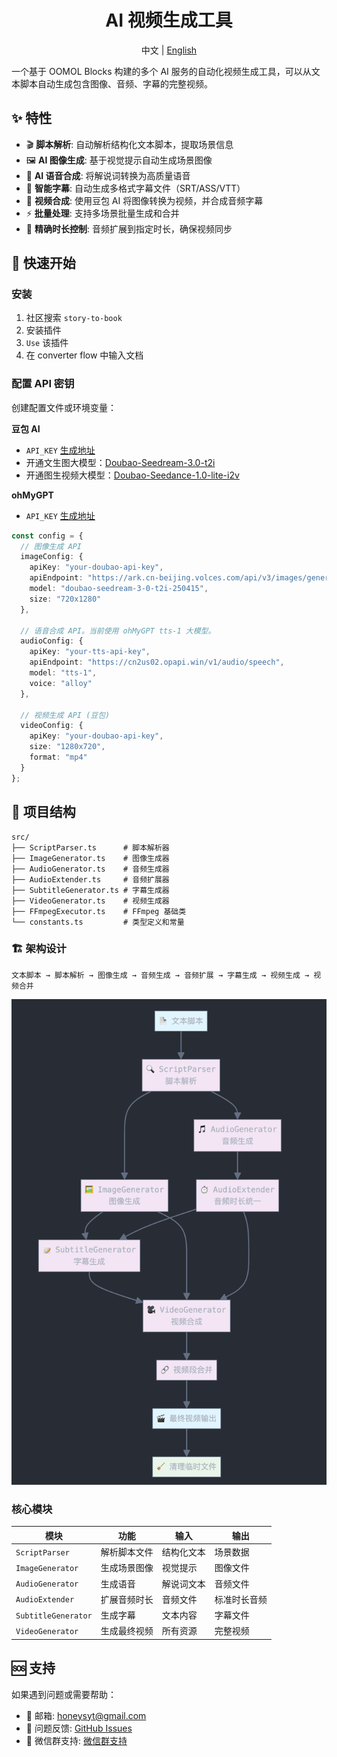 <div align=center>
  <h1>AI 视频生成工具</h1>
  <p>中文 | <a href="./README-en.md">English</a></p>
</div>

一个基于 OOMOL Blocks 构建的多个 AI 服务的自动化视频生成工具，可以从文本脚本自动生成包含图像、音频、字幕的完整视频。

## ✨ 特性

- 🎬 **脚本解析**: 自动解析结构化文本脚本，提取场景信息
- 🖼️ **AI 图像生成**: 基于视觉提示自动生成场景图像
- 🎵 **AI 语音合成**: 将解说词转换为高质量语音
- 📝 **智能字幕**: 自动生成多格式字幕文件（SRT/ASS/VTT）
- 🎥 **视频合成**: 使用豆包 AI 将图像转换为视频，并合成音频字幕
- ⚡ **批量处理**: 支持多场景批量生成和合并
- 🔧 **精确时长控制**: 音频扩展到指定时长，确保视频同步

## 🚀 快速开始

### 安装

1. 社区搜索 `story-to-book`
2. 安装插件
3. `Use` 该插件
4. 在 converter flow 中输入文档

### 配置 API 密钥

创建配置文件或环境变量：

**豆包 AI**

* `API_KEY` [生成地址](https://console.volcengine.com/ark/region:ark+cn-beijing/apiKey?apikey=%7B%7D)
* 开通文生图大模型：[Doubao-Seedream-3.0-t2i](https://console.volcengine.com/ark/region:ark+cn-beijing/openManagement?LLM=%7B%7D&OpenTokenDrawer=false&tab=ComputerVision)
* 开通图生视频大模型：[Doubao-Seedance-1.0-lite-i2v](https://console.volcengine.com/ark/region:ark+cn-beijing/openManagement?LLM=%7B%7D&OpenTokenDrawer=false&tab=ComputerVision)

**ohMyGPT**

* `API_KEY` [生成地址](https://www.ohmygpt.com/settings)

```typescript
const config = {
  // 图像生成 API
  imageConfig: {
    apiKey: "your-doubao-api-key",
    apiEndpoint: "https://ark.cn-beijing.volces.com/api/v3/images/generations",
    model: "doubao-seedream-3-0-t2i-250415",
    size: "720x1280"
  },
  
  // 语音合成 API。当前使用 ohMyGPT tts-1 大模型。
  audioConfig: {
    apiKey: "your-tts-api-key",
    apiEndpoint: "https://cn2us02.opapi.win/v1/audio/speech",
    model: "tts-1",
    voice: "alloy"
  },
  
  // 视频生成 API (豆包)
  videoConfig: {
    apiKey: "your-doubao-api-key",
    size: "1280x720",
    format: "mp4"
  }
};
```

## 📁 项目结构

```
src/
├── ScriptParser.ts      # 脚本解析器
├── ImageGenerator.ts    # 图像生成器
├── AudioGenerator.ts    # 音频生成器
├── AudioExtender.ts     # 音频扩展器
├── SubtitleGenerator.ts # 字幕生成器
├── VideoGenerator.ts    # 视频生成器
├── FFmpegExecutor.ts    # FFmpeg 基础类
└── constants.ts         # 类型定义和常量
```

### 🏗️ 架构设计

```
文本脚本 → 脚本解析 → 图像生成 → 音频生成 → 音频扩展 → 字幕生成 → 视频生成 → 视频合并
```

![基本逻辑](./image.png)

### 核心模块

| 模块 | 功能 | 输入 | 输出 |
|------|------|------|------|
| `ScriptParser` | 解析脚本文件 | 结构化文本 | 场景数据 |
| `ImageGenerator` | 生成场景图像 | 视觉提示 | 图像文件 |
| `AudioGenerator` | 生成语音 | 解说词文本 | 音频文件 |
| `AudioExtender` | 扩展音频时长 | 音频文件 | 标准时长音频 |
| `SubtitleGenerator` | 生成字幕 | 文本内容 | 字幕文件 |
| `VideoGenerator` | 生成最终视频 | 所有资源 | 完整视频 |

## 🆘 支持

如果遇到问题或需要帮助：

- 📧 邮箱: honeysyt@gmail.com
- 🐛 问题反馈: [GitHub Issues](https://github.com/oomol-blocks/story-to-video/issues)
- 📖 微信群支持: [微信群支持](https://oomol.com/img/qrcode@3x.png)
